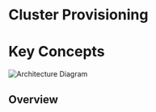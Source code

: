 Cluster Provisioning
====================

# Key Concepts
![Architecture Diagram](https://cloud.githubusercontent.com/assets/3627706/5236006/ad969c72-77d1-11e4-9281-52b6e913fdb3.png?raw=true "Architecture overview")

## Overview
